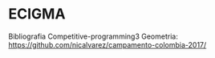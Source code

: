 # ECIGMA
Bibliografia
Competitive-programming3
Geometria: https://github.com/nicalvarez/campamento-colombia-2017/

